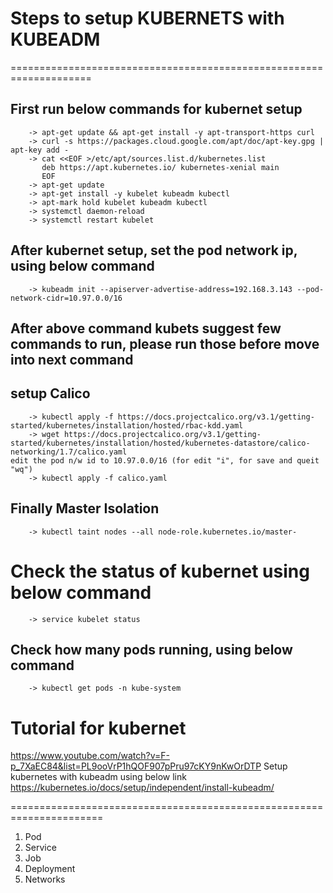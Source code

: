 # Steps to setup KUBERNETS with KUBEADM
====================================================================
## First run below commands for kubernet setup

		-> apt-get update && apt-get install -y apt-transport-https curl
		-> curl -s https://packages.cloud.google.com/apt/doc/apt-key.gpg | apt-key add -
		-> cat <<EOF >/etc/apt/sources.list.d/kubernetes.list
		   deb https://apt.kubernetes.io/ kubernetes-xenial main
		   EOF
		-> apt-get update
		-> apt-get install -y kubelet kubeadm kubectl
		-> apt-mark hold kubelet kubeadm kubectl
		-> systemctl daemon-reload
		-> systemctl restart kubelet

## After kubernet setup, set the pod network ip, using below command
		-> kubeadm init --apiserver-advertise-address=192.168.3.143 --pod-network-cidr=10.97.0.0/16
		
## After above command kubets suggest few commands to run, please run those before move into next command

## setup Calico 
		-> kubectl apply -f https://docs.projectcalico.org/v3.1/getting-started/kubernetes/installation/hosted/rbac-kdd.yaml
		-> wget https://docs.projectcalico.org/v3.1/getting-started/kubernetes/installation/hosted/kubernetes-datastore/calico-networking/1.7/calico.yaml
	edit the pod n/w id to 10.97.0.0/16 (for edit "i", for save and queit "wq")
		-> kubectl apply -f calico.yaml
## Finally Master Isolation
		-> kubectl taint nodes --all node-role.kubernetes.io/master-

# Check the status of kubernet using below command
		-> service kubelet status

## Check how many pods running, using below command
		-> kubectl get pods -n kube-system


# Tutorial for kubernet
https://www.youtube.com/watch?v=F-p_7XaEC84&list=PL9ooVrP1hQOF907pPru97cKY9nKwOrDTP
Setup kubernetes with kubeadm using below link
https://kubernetes.io/docs/setup/independent/install-kubeadm/		

======================================================================
1) Pod
2) Service
3) Job
4) Deployment
5) Networks
